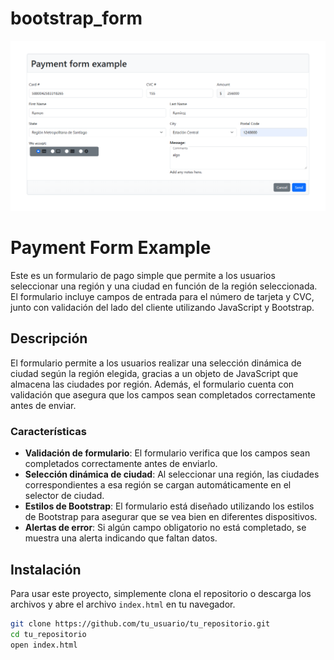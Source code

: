 # bootstrap_form

![image](https://github.com/edwinmoreno77/bootstrap_form/blob/main/assets/form.png)

# Payment Form Example

Este es un formulario de pago simple que permite a los usuarios seleccionar una región y una ciudad en función de la región seleccionada.
El formulario incluye campos de entrada para el número de tarjeta y CVC, junto con validación del lado del cliente utilizando JavaScript y Bootstrap.

## Descripción

El formulario permite a los usuarios realizar una selección dinámica de ciudad según la región elegida, gracias a un objeto de JavaScript que almacena las ciudades por región.
Además, el formulario cuenta con validación que asegura que los campos sean completados correctamente antes de enviar.

### Características

- **Validación de formulario**: El formulario verifica que los campos sean completados correctamente antes de enviarlo.
- **Selección dinámica de ciudad**: Al seleccionar una región, las ciudades correspondientes a esa región se cargan automáticamente en el selector de ciudad.
- **Estilos de Bootstrap**: El formulario está diseñado utilizando los estilos de Bootstrap para asegurar que se vea bien en diferentes dispositivos.
- **Alertas de error**: Si algún campo obligatorio no está completado, se muestra una alerta indicando que faltan datos.

## Instalación

Para usar este proyecto, simplemente clona el repositorio o descarga los archivos y abre el archivo `index.html` en tu navegador.

```bash
git clone https://github.com/tu_usuario/tu_repositorio.git
cd tu_repositorio
open index.html
